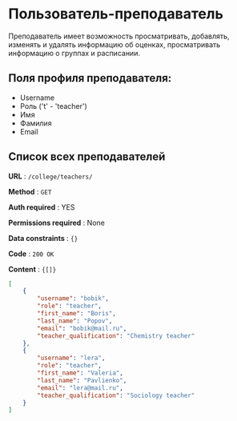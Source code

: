 # Пользователь-преподаватель

Преподаватель имеет возможность просматривать, добавлять, изменять и удалять информацию об оценках, просматривать информацию о группах и расписании.

## Поля профиля преподавателя:
- Username
- Роль ('t' - 'teacher')
- Имя
- Фамилия
- Email 

## Cписок всех преподавателей

**URL** : `/college/teachers/`

**Method** : `GET`

**Auth required** : YES

**Permissions required** : None

**Data constraints** : `{}`

**Code** : `200 OK`

**Content** : `{[]}`

```json
[
    {
        "username": "bobik",
        "role": "teacher",
        "first_name": "Boris",
        "last_name": "Popov",
        "email": "bobik@mail.ru",
        "teacher_qualification": "Chemistry teacher"
    },
    {
        "username": "lera",
        "role": "teacher",
        "first_name": "Valeria",
        "last_name": "Pavlienko",
        "email": "lera@mail.ru",
        "teacher_qualification": "Sociology teacher"
    }
]
```
